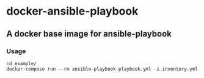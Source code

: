 # docker-ansible-playbook
## A docker base image for ansible-playbook

### Usage
```
cd example/
docker-compose run --rm ansible-playbook playbook.yml -i inventory.yml
```